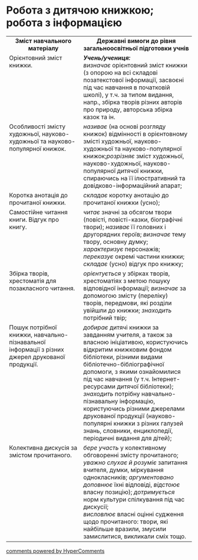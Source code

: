 <div id="hypercomments_widget" class="js-hypercomments-widget invisible"></div>

# Робота з дитячою книжкою; робота з інформацією

<table>
  <tr>
    <td width="40%" align="center"><b>Зміст навчального матеріалу<b></td>
    <td width="60%" align="center"><b>Державні вимоги до рівня загальноосвітньої підготовки учнів</b></td>
  </tr>
  <tr>
    <td width="40%" style="vertical-align:top !important;">
Орієнтовний зміст книжки. <br></td>
    <td width="60%" style="vertical-align:top !important;">
<i><b>Учень/учениця:</b></i><br>
<i>визначає</i> орієнтовний зміст книжки (з опорою на всі складові позатекстової інформації, засвоєні під час навчання в початковій школі), у т.ч. за типом видання, напр., збірка творів різних авторів про природу, авторська збірка казок та ін.</td>
  </tr>
  <tr>
    <td width="40%" style="vertical-align:top !important;">
Особливості змісту художньої, науково-художньої та науково-популярної книжок.</td>
    <td width="60%" style="vertical-align:top !important;">
<i>називає</i>  (на основі розгляду книжок) відмінності в орієнтовному змісті художньої, науково-художньої та науково-популярної книжок;<i>розрізняє</i> зміст художньої, науково-художньої, науково-популярної дитячої книжки, спираючись на її ілюстративний та довідково-інформаційний апарат;</td>
  </tr>
  <tr>
    <td width="40%" style="vertical-align:top !important;">
Коротка анотація до прочитаної книжки.</td>
    <td width="60%" style="vertical-align:top !important;">
<i>складає</i> коротку анотацію до прочитаної книжки (усно);<br></td>
  </tr>
  <tr>
    <td width="40%" style="vertical-align:top !important;">
Самостійне читання книги. Відгук про книгу.</td>
    <td width="60%" style="vertical-align:top !important;">
<i>читає</i> значні за обсягом твори (повісті, повісті-казки, біографічні твори); <i>називає</i> її головних і другорядних героїв; <i>визначає</i> тему твору, основну думку; <i>характеризує</i> персонажів; <i>переказує</i> окремі частини книжки; <i>складає</i> (усно) відгук про книжку;</td>
  </tr>
  <tr>
    <td width="40%" style="vertical-align:top !important;">
Збірка творів, хрестоматія для позакласного читання.</td>
    <td width="60%" style="vertical-align:top !important;">
<i>орієнтується</i> у збірках творів, хрестоматіях з метою пошуку відповідної інформації; <i>визначає</i> за допомогою змісту (переліку) творів, передмови, які розділи увійшли до книжки; <i>знаходить</i> потрібний твір;</td>
  </tr>
  <tr>
    <td width="40%" style="vertical-align:top !important;">
Пошук потрібної книжки, навчально-пізнавальної інформації з різних джерел друкованої продукції.</td>
    <td width="60%" style="vertical-align:top !important;">
<i>добирає</i> дитячі книжки за завданням учителя, а також за власною ініціативою, користуючись відкритим книжковим фондом бібліотеки, різними видами бібліотечно-бібліографічної допомоги, з якими ознайомилися під час навчання (у т.ч. Інтернет-ресурсами дитячої бібліотеки);  <i>знаходить</i> потрібну навчально-пізнавальну інформацію, користуючись різними джерелами друкованої продукції (науково-популярні книжки з різних галузей знань, словники, енциклопедії, періодичні видання для дітей);</td>
  </tr>
  <tr>
    <td width="40%" style="vertical-align:top !important;">
Колективна дискусія за змістом прочитаного.<br></td>
    <td width="60%" style="vertical-align:top !important;">
<i>бере участь</i> у колективному обговоренні змісту прочитаного; <i>уважно слухає й розуміє</i> запитання вчителя, думки, міркування однокласників; <i>аргументовано доповнює</i> їхні відповіді, <i>відстоює</i> власну позицію); <i>дотримується</i> норм культури спілкування під час дискусії; <br>
<i>висловлює</i> власні оцінні судження щодо прочитаного: твори, які найбільше вразили, змусили замислитися, викликали сміх тощо.
<br></td>
  </tr>
</table>

<div class="js-hypercomments-container">
<a href="http://hypercomments.com" class="hc-link" title="comments widget">comments powered by HyperComments</a>
</div>